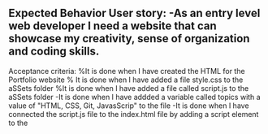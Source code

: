 Expected Behavior
User story:
-As an entry level web developer I need a website that can showcase my creativity, sense of organization and coding skills.
-

Acceptance criteria:
%It is done when I have created the HTML for the Portfolio website
% It is done when I have added a file style.css to the aSSets folder
%It is done when I have added a file called script.js to the aSSets folder
-It is done when I have addded a variable called topics with a value of "HTML, CSS, Git, JavasScrip" to the file
-It is done when I have connected the script.js file to the index.html file by adding a script element to the <body>
